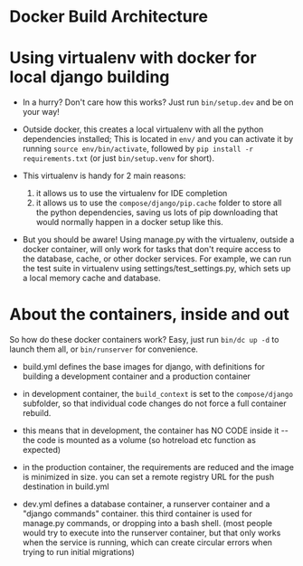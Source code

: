 Docker Build Architecture
=========================


Using virtualenv with docker for local django building
======================================================

+ In a hurry? Don't care how this works? Just run `bin/setup.dev` and be on your way!

+ Outside docker, this creates a local virtualenv with all the python dependencies installed;
    This is located in `env/` and you can activate it by running
    `source env/bin/activate`, followed by `pip install -r requirements.txt`
    (or just `bin/setup.venv` for short).

+ This virtualenv is handy for 2 main reasons:
    1) it allows us to use the virtualenv for IDE completion
    2) it allows us to use the `compose/django/pip.cache` folder to store all the python
    dependencies, saving us lots of pip downloading that would normally happen in a
    docker setup like this.

+ But you should be aware! Using manage.py with the virtualenv, outside a docker
    container, will only work for tasks that don't require access to the database,
    cache, or other docker services. For example, we can run the test suite in
    virtualenv using settings/test_settings.py, which sets up a local memory cache and
    database.

About the containers, inside and out
====================================

So how do these docker containers work? Easy, just run `bin/dc up -d` to launch them all,
    or `bin/runserver` for convenience.

+ build.yml defines the base images for django, with definitions for building a
    development container and a production container

+ in development container, the `build_context` is set to the `compose/django` subfolder,
    so that individual code changes do not force a full container rebuild.

+ this means that in development, the container has NO CODE inside it -- the code is
    mounted as a volume (so hotreload etc function as expected)

+ in the production container, the requirements are reduced and the image is minimized
    in size. you can set a remote registry URL for the push destination in build.yml

+ dev.yml defines a database container, a runserver container and a "django commands"
    container. this third container is used for manage.py commands, or dropping into a
    bash shell. (most people would try to execute into the runserver container, but that
    only works when the service is running, which can create circular errors when trying
    to run initial migrations)

